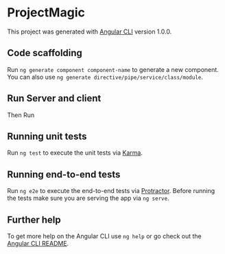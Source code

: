 # ProjectMagic

This project was generated with [Angular CLI](https://github.com/angular/angular-cli) version 1.0.0.

## Code scaffolding

Run `ng generate component component-name` to generate a new component. You can also use `ng generate directive/pipe/service/class/module`.

## Run Server and client


Then Run 

## Running unit tests

Run `ng test` to execute the unit tests via [Karma](https://karma-runner.github.io).

## Running end-to-end tests

Run `ng e2e` to execute the end-to-end tests via [Protractor](http://www.protractortest.org/).
Before running the tests make sure you are serving the app via `ng serve`.

## Further help

To get more help on the Angular CLI use `ng help` or go check out the [Angular CLI README](https://github.com/angular/angular-cli/blob/master/README.md).
